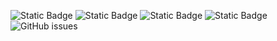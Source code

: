 ![Static Badge](https://img.shields.io/badge/blacklists-60-000000) ![Static Badge](https://img.shields.io/badge/blacklisted-2525245-cc0000) ![Static Badge](https://img.shields.io/badge/whitelisted-2244-00CC00) ![Static Badge](https://img.shields.io/badge/streaming_blacklist-28107-000000) ![GitHub issues](https://img.shields.io/github/issues/fabriziosalmi/blacklists)
